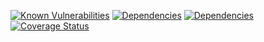 [![Known Vulnerabilities](https://snyk.io/test/github/andela-jomadoye/jeddoc-manager/badge.svg)](https://snyk.io/test/github/andela-jomadoye/jeddoc-manager)    [![Dependencies](https://david-dm.org/andela-jomadoye/JedDoc-Manager.svg)](https://api.travis-ci.org/andela-jomadoye/JedDoc-Manager)
[![Dependencies](https://api.travis-ci.org/andela-jomadoye/JedDoc-Manager.svg?branch=develop)](https://api.travis-ci.org/andela-jomadoye/JedDoc-Manager)  [![Coverage Status](https://coveralls.io/repos/github/andela-jomadoye/JedDoc-Manager/badge.svg?branch=develop)](https://coveralls.io/github/andela-jomadoye/JedDoc-Manager?branch=develop)
